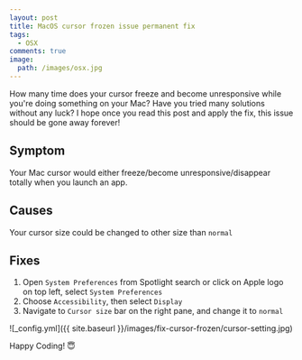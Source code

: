 ```yaml
---
layout: post
title: MacOS cursor frozen issue permanent fix
tags:
  - OSX
comments: true
image:
  path: /images/osx.jpg
---
```


<!-- ![_config.yml]({{ site.baseurl }}/images/osx.jpg) -->

How many time does your cursor freeze and become unresponsive while you're doing something on your Mac? Have you tried many solutions without any luck? I hope once you read this post and apply the fix, this issue should be gone away forever!

<!--more-->

## Symptom

Your Mac cursor would either freeze/become unresponsive/disappear totally when you launch an app.

## Causes

Your cursor size could be changed to other size than `normal`

## Fixes

1. Open `System Preferences` from Spotlight search or click on Apple logo on top left, select `System Preferences`
2. Choose `Accessibility`, then select `Display`
3. Navigate to `Cursor size` bar on the right pane, and change it to `normal`

![_config.yml]({{ site.baseurl }}/images/fix-cursor-frozen/cursor-setting.jpg)

Happy Coding! 😇
